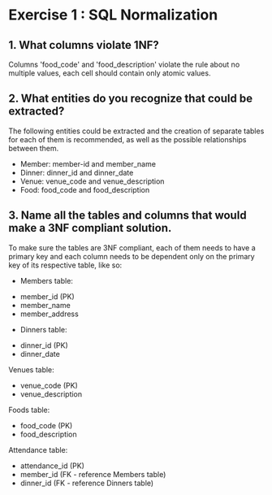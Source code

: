 # Exercise 1 : SQL Normalization

## 1. What columns violate 1NF?

Columns 'food_code' and 'food_description' violate the rule about no multiple values, each cell should contain only atomic values.

## 2. What entities do you recognize that could be extracted?

The following entities could be extracted and the creation of separate tables for each of them is recommended, as well as the possible relationships between them.

- Member: member-id and member_name
- Dinner: dinner_id and dinner_date
- Venue: venue_code and venue_description
- Food: food_code and food_description

## 3. Name all the tables and columns that would make a 3NF compliant solution.

To make sure the tables are 3NF compliant, each of them needs to have a primary key and each column needs to be dependent only on the primary key of its respective table, like so:

- Members table:

* member_id (PK)
* member_name
* member_address

- Dinners table:

* dinner_id (PK)
* dinner_date

Venues table:

- venue_code (PK)
- venue_description

Foods table:

- food_code (PK)
- food_description

Attendance table:

- attendance_id (PK)
- member_id (FK - reference Members table)
- dinner_id (FK - reference Dinners table)
